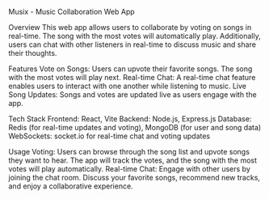 Musix - Music Collaboration Web App

Overview
This web app allows users to collaborate by voting on songs in real-time. The song with the most votes will automatically play. Additionally, users can chat with other listeners in real-time to discuss music and share their thoughts.

Features
Vote on Songs: Users can upvote their favorite songs. The song with the most votes will play next.
Real-time Chat: A real-time chat feature enables users to interact with one another while listening to music.
Live Song Updates: Songs and votes are updated live as users engage with the app.

Tech Stack
Frontend: React, Vite
Backend: Node.js, Express.js
Database: Redis (for real-time updates and voting), MongoDB (for user and song data)
WebSockets: socket.io for real-time chat and voting updates

Usage
Voting: Users can browse through the song list and upvote songs they want to hear. The app will track the votes, and the song with the most votes will play automatically.
Real-time Chat: Engage with other users by joining the chat room. Discuss your favorite songs, recommend new tracks, and enjoy a collaborative experience.
